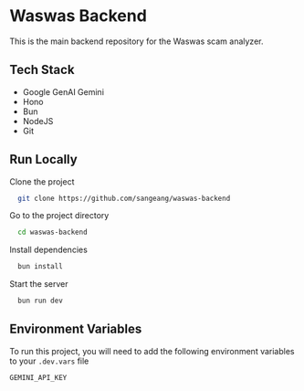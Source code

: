
# Waswas Backend

This is the main backend repository for the Waswas scam analyzer.

## Tech Stack

- Google GenAI Gemini
- Hono
- Bun
- NodeJS
- Git


## Run Locally

Clone the project

```bash
  git clone https://github.com/sangeang/waswas-backend
```

Go to the project directory

```bash
  cd waswas-backend
```

Install dependencies

```bash
  bun install
```

Start the server

```bash
  bun run dev
```


## Environment Variables

To run this project, you will need to add the following environment variables to your `.dev.vars` file

`GEMINI_API_KEY`

